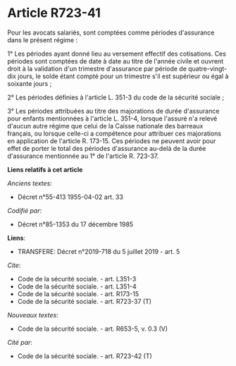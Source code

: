 # Article R723-41

Pour les avocats salariés, sont comptées comme périodes d'assurance dans le présent régime : 

1° Les périodes ayant donné lieu au versement effectif des cotisations. Ces périodes sont comptées de date à date au titre de
l'année civile et ouvrent droit à la validation d'un trimestre d'assurance par période de quatre-vingt-dix jours, le solde
étant compté pour un trimestre s'il est supérieur ou égal à soixante jours ; 

2° Les périodes définies à l'article L. 351-3 du code de la sécurité sociale ; 

3° Les périodes attribuées au titre des majorations de durée d'assurance pour enfants mentionnées à l'article L. 351-4,
lorsque l'assuré n'a relevé d'aucun autre régime que celui de la Caisse nationale des barreaux français, ou lorsque celle-ci
a compétence pour attribuer ces majorations en application de l'article R. 173-15. Ces périodes ne peuvent avoir pour effet
de porter le total des périodes d'assurance au-delà de la durée d'assurance mentionnée au 1° de l'article R. 723-37.

**Liens relatifs à cet article**

_Anciens textes_:

  - Décret n°55-413 1955-04-02 art. 33

_Codifié par_:

  - Décret n°85-1353 du 17 décembre 1985

**Liens**:

  - TRANSFERE: Décret n°2019-718 du 5 juillet 2019 - art. 5

_Cite_:

  - Code de la sécurité sociale. - art. L351-3
  - Code de la sécurité sociale. - art. L351-4
  - Code de la sécurité sociale. - art. R173-15
  - Code de la sécurité sociale. - art. R723-37 (T)

_Nouveaux textes_:

  - Code de la sécurité sociale. - art. R653-5, v. 0.3 (V)

_Cité par_:

  - Code de la sécurité sociale. - art. R723-42 (T)
